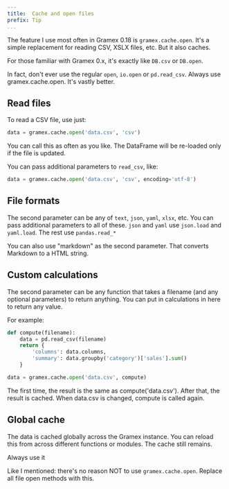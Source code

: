 ```yaml
---
title:  Cache and open files
prefix: Tip
...
```


The feature I use most often in Gramex 0.18 is `gramex.cache.open`. It's a simple replacement for reading CSV, XSLX files, etc. But it also caches.

For those familiar with Gramex 0.x, it's exactly like `DB.csv` or `DB.open`.

In fact, don't ever use the regular `open`, `io.open` or `pd.read_csv`. Always use gramex.cache.open. It's vastly better.

## Read files

To read a CSV file, use just:

```python
data = gramex.cache.open('data.csv', 'csv')
```

You can call this as often as you like. The DataFrame will be re-loaded only if the file is updated.

You can pass additional parameters to `read_csv`, like:

```py
data = gramex.cache.open('data.csv', 'csv', encoding='utf-8')
```

## File formats

The second parameter can be any of `text`, `json`, `yaml`, `xlsx`, etc. You can pass additional parameters to all of these. `json` and `yaml` use `json.load` and `yaml.load`. The rest use `pandas.read_*`

You can also use "markdown" as the second parameter. That converts Markdown to a HTML string.

## Custom calculations

The second parameter can be any function that takes a filename (and any optional parameters) to return anything. You can put in calculations in here to return any value.

For example:

```py
def compute(filename):
    data = pd.read_csv(filename)
    return {
        'columns': data.columns,
        'summary': data.groupby('category')['sales'].sum()
    }
```

```py
data = gramex.cache.open('data.csv', compute)
```

The first time, the result is the same as compute('data.csv'). After that, the result is cached. When data.csv is changed, compute is called again.

## Global cache

The data is cached globally across the Gramex instance. You can reload this from across different functions or modules. The cache still remains.

Always use it

Like I mentioned: there's no reason NOT to use `gramex.cache.open`. Replace all file open methods with this.
